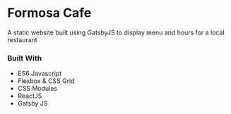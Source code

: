 # Formosa Cafe
A static website built using GatsbyJS to display menu and hours for a local restaurant

### Built With

- ES6 Javascript
- Flexbox & CSS Grid
- CSS Modules
- ReactJS
- Gatsby JS
